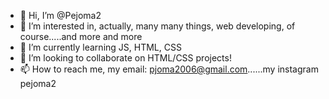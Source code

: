- 👋 Hi, I’m @Pejoma2
- 👀 I’m interested in, actually, many many things, web developing, of course.....and more and more
- 🌱 I’m currently learning JS, HTML, CSS
- 💞️ I’m looking to collaborate on HTML/CSS projects!
- 📫 How to reach me, my email: pjoma2006@gmail.com......my instagram pejoma2

<!---
Pejoma2/Pejoma2 is a ✨ special ✨ repository because its `README.md` (this file) appears on your GitHub profile.
You can click the Preview link to take a look at your changes.
--->
